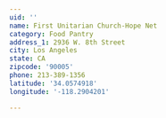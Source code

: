 ```yaml
---
uid: ''
name: First Unitarian Church-Hope Net
category: Food Pantry
address_1: 2936 W. 8th Street
city: Los Angeles
state: CA
zipcode: '90005'
phone: 213-389-1356
latitude: '34.0574918'
longitude: '-118.2904201'

---
```

